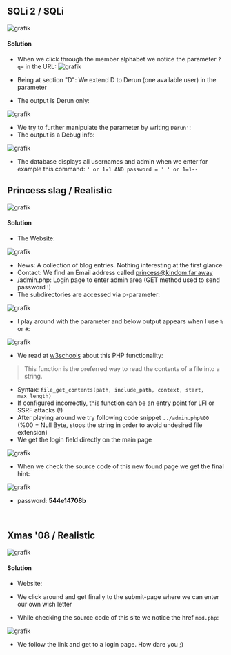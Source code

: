 ## SQLi 2 / SQLi

![grafik](https://user-images.githubusercontent.com/84674087/134689346-87c189a9-924e-4729-833a-d9a5a92674cf.png)

#### Solution
- When we click through the member alphabet we notice the parameter `?q=` in the URL:
![grafik](https://user-images.githubusercontent.com/84674087/134702569-65fce3cf-1e6e-402f-b9da-fef40acd5d7d.png)

- Being at section "D": We extend D to Derun (one available user) in the parameter
- The output is Derun only:

![grafik](https://user-images.githubusercontent.com/84674087/134702827-f2750dfb-2ea1-4875-8fea-8d3077c8a5af.png)

- We try to further manipulate the parameter by writing `Derun'`:
- The output is a Debug info:

![grafik](https://user-images.githubusercontent.com/84674087/134702341-cbeb29aa-9e7c-4116-a73e-1e5f4e86edfd.png)

- The database displays all usernames and admin when we enter for example this command: `' or 1=1 AND password = ' ' or 1=1--`


## Princess slag / Realistic

![grafik](https://user-images.githubusercontent.com/84674087/135134845-b2ba8e3a-6ea4-40bd-be24-13ffad196dc6.png)

#### Solution
- The Website:

![grafik](https://user-images.githubusercontent.com/84674087/135137977-7b8d648e-0ba2-4ab5-bce7-ff6da893f635.png)

- News: A collection of blog entries. Nothing interesting at the first glance
- Contact: We find an Email address called princess@kindom.far.away
- /admin.php: Login page to enter admin area (GET method used to send password !)
- The subdirectories are accessed via p-parameter:

![grafik](https://user-images.githubusercontent.com/84674087/135138486-716fa8b7-c3d0-498c-8bae-25e599c6a693.png)

- I play around with the parameter and below output appears when I use `%` or `#`:

![grafik](https://user-images.githubusercontent.com/84674087/135137316-b36be16c-5a91-40c0-9278-fc4acf5cc923.png)

- We read at [w3schools](https://www.w3schools.com/php/func_filesystem_file_get_contents.asp) about this PHP functionality:

> This function is the preferred way to read the contents of a file into a string.

- Syntax: `file_get_contents(path, include_path, context, start, max_length)`
- If configured incorrectly, this function can be an entry point for LFI or SSRF attacks (!)
- After playing around we try following code snippet `../admin.php%00` (%00 = Null Byte, stops the string in order to avoid undesired file extension)
- We get the login field directly on the main page 

![grafik](https://user-images.githubusercontent.com/84674087/135161512-9fa46e00-e277-4e6b-8162-88cbf451e273.png)

- When we check the source code of this new found page we get the final hint:

![grafik](https://user-images.githubusercontent.com/84674087/135161578-c44a7764-63cf-4bf8-a400-ca072aa707cd.png)

- password: **544e14708b**


<br />

## Xmas '08 / Realistic

![grafik](https://user-images.githubusercontent.com/84674087/135165137-ec93ffef-3b4c-4a23-a82b-403955a88440.png)

#### Solution
- Website:

- We click around and get finally to the submit-page where we can enter our own wish letter
- While checking the source code of this site we notice the href `mod.php`:

![grafik](https://user-images.githubusercontent.com/84674087/135169670-fd189fa0-2c4c-41a4-a0f5-d15d1b76dda5.png)

- We follow the link and get to a login page. How dare you ;)

